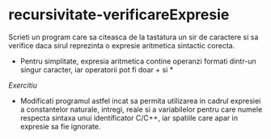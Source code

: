 # recursivitate-verificareExpresie
Scrieti un program care sa citeasca de la tastatura un sir de caractere si sa verifice daca sirul reprezinta o expresie aritmetica sintactic corecta.
* Pentru simplitate, expresia aritmetica contine operanzi formati dintr-un singur caracter, iar operatorii pot fi doar + si *

*Exercitiu*
* Modificati programul astfel incat sa permita utilizarea in cadrul expresiei a constantelor naturale, intregi, reale si a variabilelor pentru care numele respecta sintaxa unui identificator C/C++, iar spatiile care apar in expresie sa fie ignorate.
